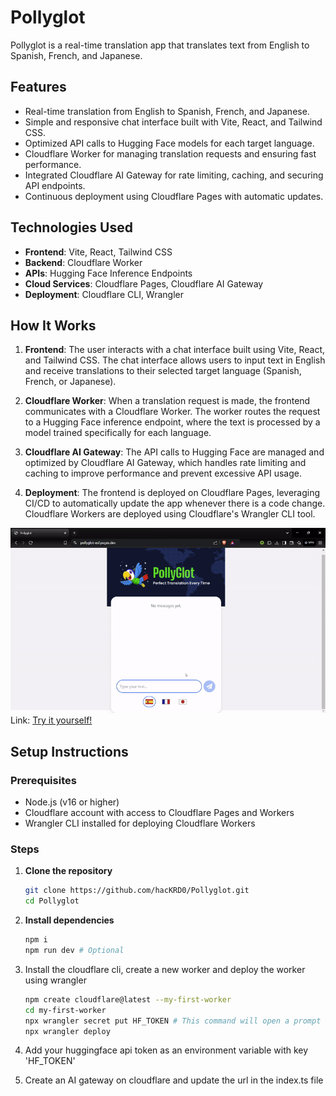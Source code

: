 # Pollyglot

Pollyglot is a real-time translation app that translates text from English to Spanish, French, and Japanese. 

## Features

- Real-time translation from English to Spanish, French, and Japanese.
- Simple and responsive chat interface built with Vite, React, and Tailwind CSS.
- Optimized API calls to Hugging Face models for each target language.
- Cloudflare Worker for managing translation requests and ensuring fast performance.
- Integrated Cloudflare AI Gateway for rate limiting, caching, and securing API endpoints.
- Continuous deployment using Cloudflare Pages with automatic updates.

## Technologies Used

- **Frontend**: Vite, React, Tailwind CSS
- **Backend**: Cloudflare Worker
- **APIs**: Hugging Face Inference Endpoints
- **Cloud Services**: Cloudflare Pages, Cloudflare AI Gateway
- **Deployment**: Cloudflare CLI, Wrangler

## How It Works

1. **Frontend**: The user interacts with a chat interface built using Vite, React, and Tailwind CSS. The chat interface allows users to input text in English and receive translations to their selected target language (Spanish, French, or Japanese).

2. **Cloudflare Worker**: When a translation request is made, the frontend communicates with a Cloudflare Worker. The worker routes the request to a Hugging Face inference endpoint, where the text is processed by a model trained specifically for each language.

3. **Cloudflare AI Gateway**: The API calls to Hugging Face are managed and optimized by Cloudflare AI Gateway, which handles rate limiting and caching to improve performance and prevent excessive API usage.

4. **Deployment**: The frontend is deployed on Cloudflare Pages, leveraging CI/CD to automatically update the app whenever there is a code change. Cloudflare Workers are deployed using Cloudflare's Wrangler CLI tool.

![Pollyglot Demo](/demo.gif)
Link: [Try it yourself!](https://pollyglot-esf.pages.dev/)

## Setup Instructions

### Prerequisites

- Node.js (v16 or higher)
- Cloudflare account with access to Cloudflare Pages and Workers
- Wrangler CLI installed for deploying Cloudflare Workers

### Steps

1. **Clone the repository**

    ```bash
    git clone https://github.com/hacKRD0/Pollyglot.git
    cd Pollyglot
    ```
2. **Install dependencies**
    ```bash
    npm i
    npm run dev # Optional
    ```
3. Install the cloudflare cli, create a new worker and deploy the worker using wrangler
    ```bash
    npm create cloudflare@latest --my-first-worker
    cd my-first-worker
    npx wrangler secret put HF_TOKEN # This command will open a prompt where you can enter your huggingface api token
    npx wrangler deploy
    ```
4. Add your huggingface api token as an environment variable with key 'HF_TOKEN'
5. Create an AI gateway on cloudflare and update the url in the index.ts file
